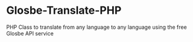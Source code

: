 Glosbe-Translate-PHP
====================

PHP Class to translate from any language to any language using the free Glosbe API service
